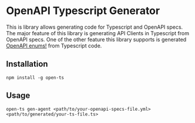 # OpenAPI Typescript Generator
This is library allows generating code for Typescript and OpenAPI specs. The major feature of this library is generating API Clients in Typescript from OpenAPI specs. One of the other feature this library supports is generated [OpenAPI enums!](https://swagger.io/docs/specification/data-models/enums/) from Typescript code.

## Installation
```
npm install -g open-ts
```

## Usage
```
open-ts gen-agent <path/to/your-openapi-specs-file.yml> <path/to/generated/your-ts-file.ts>
```

